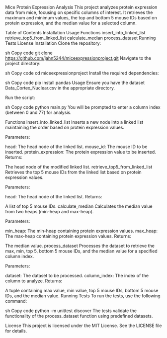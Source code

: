 Mice Protein Expression Analysis
This project analyzes protein expression data from mice, focusing on specific columns of interest. It retrieves the maximum and minimum values, the top and bottom 5 mouse IDs based on protein expression, and the median value for a selected column.

Table of Contents
Installation
Usage
Functions
insert_into_linked_list
retrieve_top5_from_linked_list
calculate_median
process_dataset
Running Tests
License
Installation
Clone the repository:

sh
Copy code
git clone https://github.com/jahn5244/miceexpressionproject.git
Navigate to the project directory:

sh
Copy code
cd miceexpressionproject
Install the required dependencies:

sh
Copy code
pip install pandas
Usage
Ensure you have the dataset Data_Cortex_Nuclear.csv in the appropriate directory.

Run the script:

sh
Copy code
python main.py
You will be prompted to enter a column index (between 0 and 77) for analysis.

Functions
insert_into_linked_list
Inserts a new node into a linked list maintaining the order based on protein expression values.

Parameters:

head: The head node of the linked list.
mouse_id: The mouse ID to be inserted.
protein_expression: The protein expression value to be inserted.
Returns:

The head node of the modified linked list.
retrieve_top5_from_linked_list
Retrieves the top 5 mouse IDs from the linked list based on protein expression values.

Parameters:

head: The head node of the linked list.
Returns:

A list of top 5 mouse IDs.
calculate_median
Calculates the median value from two heaps (min-heap and max-heap).

Parameters:

min_heap: The min-heap containing protein expression values.
max_heap: The max-heap containing protein expression values.
Returns:

The median value.
process_dataset
Processes the dataset to retrieve the max, min, top 5, bottom 5 mouse IDs, and the median value for a specified column index.

Parameters:

dataset: The dataset to be processed.
column_index: The index of the column to analyze.
Returns:

A tuple containing max value, min value, top 5 mouse IDs, bottom 5 mouse IDs, and the median value.
Running Tests
To run the tests, use the following command:

sh
Copy code
python -m unittest discover
The tests validate the functionality of the process_dataset function using predefined datasets.

License
This project is licensed under the MIT License. See the LICENSE file for details.
